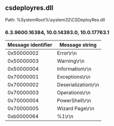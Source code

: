 ## csdeployres.dll

Path: %SystemRoot%\system32\CSDeployRes.dll

### 6.3.9600.16384, 10.0.14393.0, 10.0.17763.1

Message identifier | Message string
--- | ---
0x50000002 | Error\r\n
0x50000003 | Warning\r\n
0x50000004 | Information\r\n
0x70000001 | Exceptions\r\n
0x70000002 | Deserialization\r\n
0x70000003 | Operations\r\n
0x70000004 | PowerShell\r\n
0x70000005 | Wizard Page\r\n
0xb0000064 | %1\r\n
